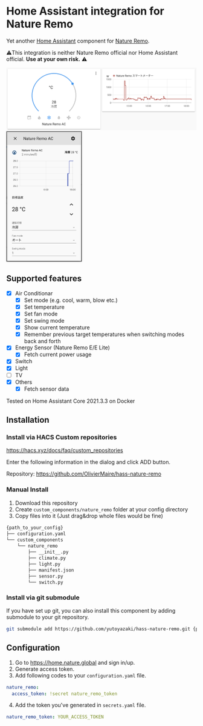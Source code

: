 # Home Assistant integration for Nature Remo

Yet another [Home Assistant](https://www.home-assistant.io) component for [Nature Remo](https://en.nature.global/en/).

⚠️This integration is neither Nature Remo official nor Home Assistant official. **Use at your own risk.** ⚠️

<img src="./assets/screenshot_1.png" width="600"><img src="./assets/screenshot_2.png" width="200">

## Supported features

- [x] Air Conditionar
  - [x] Set mode (e.g. cool, warm, blow etc.)
  - [x] Set temperature
  - [x] Set fan mode
  - [x] Set swing mode
  - [x] Show current temperature
  - [x] Remember previous target temperatures when switching modes back and forth
- [x] Energy Sensor (Nature Remo E/E Lite)
  - [x] Fetch current power usage
- [x] Switch
- [x] Light
- [ ] TV
- [x] Others
  - [x] Fetch sensor data

Tested on Home Assistant Core 2021.3.3 on Docker

## Installation

### Install via HACS Custom repositories

https://hacs.xyz/docs/faq/custom_repositories

Enter the following information in the dialog and click ADD button.

Repository: https://github.com/OlivierMaire/hass-nature-remo

### Manual Install

1. Download this repository
1. Create `custom_components/nature_remo` folder at your config directory
1. Copy files into it (Just drag&drop whole files would be fine)

```
{path_to_your_config}
├── configuration.yaml
└── custom_components
    └── nature_remo
        ├── __init__.py
        ├── climate.py
        ├── light.py
        ├── manifest.json
        ├── sensor.py
        └── switch.py
```

### Install via git submodule

If you have set up git, you can also install this component by adding submodule to your git repository.

```sh
git submodule add https://github.com/yutoyazaki/hass-nature-remo.git {path_to_custom_component}/nature_remo
```

## Configuration

1. Go to https://home.nature.global and sign in/up.
2. Generate access token.
3. Add following codes to your `configuration.yaml` file.
  ```yaml
  nature_remo:
    access_token: !secret nature_remo_token
  ```
4. Add the token you've generated in `secrets.yaml` file.
  ```yaml
  nature_remo_token: YOUR_ACCESS_TOKEN
  ```
